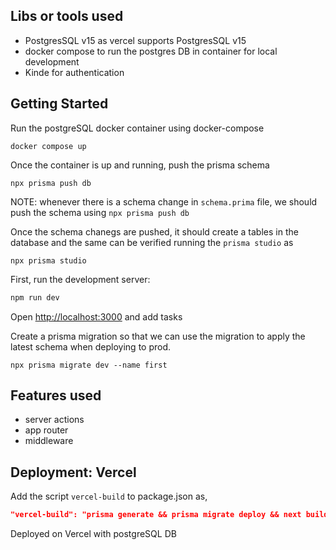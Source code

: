 ## Libs or tools used

- PostgresSQL v15 as vercel supports PostgresSQL v15
- docker compose to run the postgres DB in container for local development
- Kinde for authentication

## Getting Started

Run the postgreSQL docker container using docker-compose
```
docker compose up
```
Once the container is up and running, push the prisma schema
```
npx prisma push db 
```
NOTE: whenever there is a schema change in `schema.prima` file, we should push the schema using `npx prisma push db`

Once the schema chanegs are pushed, it should create a tables in the database
and the same can be verified running the `prisma studio` as
```
npx prisma studio
```

First, run the development server:

```bash
npm run dev
```

Open [http://localhost:3000](http://localhost:3000) and add tasks

Create a prisma migration so that we can use the migration to apply the latest schema when deploying to prod.
```
npx prisma migrate dev --name first
```

## Features used 

- server actions
- app router
- middleware

## Deployment: Vercel 

Add the script `vercel-build` to package.json as,
```json
"vercel-build": "prisma generate && prisma migrate deploy && next build"
```

Deployed on Vercel with postgreSQL DB